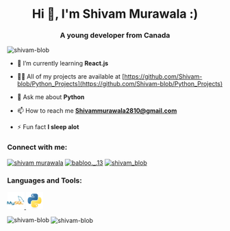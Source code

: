 <h1 align="center">Hi 👋, I'm Shivam Murawala :)</h1>
<h3 align="center">A young developer from Canada</h3>

<p align="left"> <img src="https://komarev.com/ghpvc/?username=shivam-blob&label=Profile%20views&color=0e75b6&style=flat" alt="shivam-blob" /> </p>

- 🌱 I’m currently learning **React.js**

- 👨‍💻 All of my projects are available at [https://github.com/Shivam-blob/Python_Projects](https://github.com/Shivam-blob/Python_Projects)

- 💬 Ask me about **Python**

- 📫 How to reach me **Shivammurawala2810@gmail.com**

- ⚡ Fun fact **I sleep alot**

<h3 align="left">Connect with me:</h3>
<p align="left">
<a href="https://fb.com/shivam murawala" target="blank"><img align="center" src="https://raw.githubusercontent.com/rahuldkjain/github-profile-readme-generator/master/src/images/icons/Social/facebook.svg" alt="shivam murawala" height="30" width="40" /></a>
<a href="https://instagram.com/babloo._.13" target="blank"><img align="center" src="https://raw.githubusercontent.com/rahuldkjain/github-profile-readme-generator/master/src/images/icons/Social/instagram.svg" alt="babloo._.13" height="30" width="40" /></a>
<a href="https://discord.gg/shivam_blob" target="blank"><img align="center" src="https://raw.githubusercontent.com/rahuldkjain/github-profile-readme-generator/master/src/images/icons/Social/discord.svg" alt="shivam_blob" height="30" width="40" /></a>
</p>

<h3 align="left">Languages and Tools:</h3>
<p align="left"> <a href="https://www.mysql.com/" target="_blank" rel="noreferrer"> <img src="https://raw.githubusercontent.com/devicons/devicon/master/icons/mysql/mysql-original-wordmark.svg" alt="mysql" width="40" height="40"/> </a> <a href="https://www.python.org" target="_blank" rel="noreferrer"> <img src="https://raw.githubusercontent.com/devicons/devicon/master/icons/python/python-original.svg" alt="python" width="40" height="40"/> </a> </p>

<p><img align="left" src="https://github-readme-stats.vercel.app/api/top-langs?username=shivam-blob&show_icons=true&locale=en&layout=compact" alt="shivam-blob" /></p>

<p>&nbsp;<img align="center" src="https://github-readme-stats.vercel.app/api?username=shivam-blob&show_icons=true&locale=en" alt="shivam-blob" /></p>
